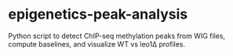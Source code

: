 # epigenetics-peak-analysis
Python script to detect ChIP-seq methylation peaks from WIG files, compute baselines, and visualize WT vs leo1Δ profiles.
